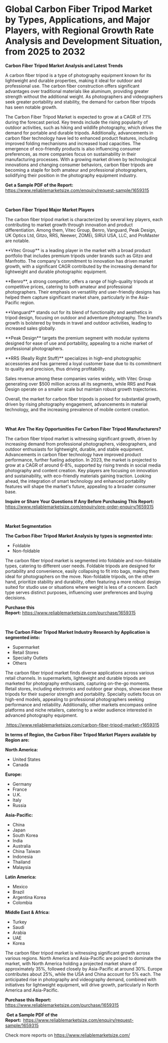 <p><h1>Global Carbon Fiber Tripod Market by Types, Applications, and Major Players, with Regional Growth Rate Analysis and Development Situation, from 2025 to 2032</h1></p><p><strong>Carbon Fiber Tripod Market Analysis and Latest Trends</strong></p>
<p><p>A carbon fiber tripod is a type of photography equipment known for its lightweight and durable properties, making it ideal for outdoor and professional use. The carbon fiber construction offers significant advantages over traditional materials like aluminum, providing greater strength without the additional weight. As photographers and videographers seek greater portability and stability, the demand for carbon fiber tripods has seen notable growth.</p><p>The Carbon Fiber Tripod Market is expected to grow at a CAGR of 7.1% during the forecast period. Key trends include the rising popularity of outdoor activities, such as hiking and wildlife photography, which drives the demand for portable and durable tripods. Additionally, advancements in carbon fiber technology have led to enhanced product features, including improved folding mechanisms and increased load capacities. The emergence of eco-friendly products is also influencing consumer preferences, as more companies focus on sustainability in their manufacturing processes. With a growing market driven by technological innovations and changing consumer behaviors, carbon fiber tripods are becoming a staple for both amateur and professional photographers, solidifying their position in the photography equipment industry.</p></p>
<p><strong>Get a Sample PDF of the Report:&nbsp;</strong> <a href="https://www.reliablemarketsize.com/enquiry/request-sample/1659315?utm_campaign=1939&utm_medium=2&utm_source=Github&utm_content=ia&utm_term=06022025&utm_id=carbon-fiber-tripod">https://www.reliablemarketsize.com/enquiry/request-sample/1659315</a></p>
<p>&nbsp;</p>
<p><strong>Carbon Fiber Tripod Major Market Players</strong></p>
<p><p>The carbon fiber tripod market is characterized by several key players, each contributing to market growth through innovation and product differentiation. Among them, Vitec Group, Benro, Vanguard, Peak Design, UK Optics Ltd, Gitzo, RRS, Neewer, ZOMEi, SIRUI USA, LLC, and ProMaster are notable.</p><p>**Vitec Group** is a leading player in the market with a broad product portfolio that includes premium tripods under brands such as Gitzo and Manfrotto. The company's commitment to innovation has driven market growth, with a significant CAGR contributed by the increasing demand for lightweight and durable photographic equipment. </p><p>**Benro**, a strong competitor, offers a range of high-quality tripods at competitive prices, catering to both amateur and professional photographers. Their emphasis on versatility and user-friendly designs has helped them capture significant market share, particularly in the Asia-Pacific region.</p><p>**Vanguard** stands out for its blend of functionality and aesthetics in tripod design, focusing on outdoor and adventure photography. The brand’s growth is bolstered by trends in travel and outdoor activities, leading to increased sales globally.</p><p>**Peak Design** targets the premium segment with modular systems designed for ease of use and portability, appealing to a niche market of professional photographers.</p><p>**RRS (Really Right Stuff)** specializes in high-end photographic accessories and has garnered a loyal customer base due to its commitment to quality and precision, thus driving profitability.</p><p>Sales revenue among these companies varies widely, with Vitec Group generating over $500 million across all its segments, while RRS and Peak Design operate on a smaller scale but maintain robust growth trajectories.</p><p>Overall, the market for carbon fiber tripods is poised for substantial growth, driven by rising photography engagement, advancements in material technology, and the increasing prevalence of mobile content creation.</p></p>
<p>&nbsp;</p>
<p><strong>What Are The Key Opportunities For Carbon Fiber Tripod Manufacturers?</strong></p>
<p><p>The carbon fiber tripod market is witnessing significant growth, driven by increasing demand from professional photographers, videographers, and outdoor enthusiasts for lightweight, durable, and stable equipment. Advancements in carbon fiber technology have improved product performance, further fueling adoption. In 2023, the market is projected to grow at a CAGR of around 6-8%, supported by rising trends in social media photography and content creation. Key players are focusing on innovation and sustainability, with eco-friendly materials gaining traction. Looking ahead, the integration of smart technology and enhanced portability features will shape the market's future, appealing to a broader consumer base.</p></p>
<p><strong>Inquire or Share Your Questions If Any Before Purchasing This Report:</strong> <a href="https://www.reliablemarketsize.com/enquiry/pre-order-enquiry/1659315?utm_campaign=1939&utm_medium=2&utm_source=Github&utm_content=ia&utm_term=06022025&utm_id=carbon-fiber-tripod">https://www.reliablemarketsize.com/enquiry/pre-order-enquiry/1659315</a></p>
<p>&nbsp;</p>
<p><strong>Market Segmentation</strong></p>
<p><strong>The Carbon Fiber Tripod Market Analysis by types is segmented into:</strong></p>
<p><ul><li>Foldable</li><li>Non-foldable</li></ul></p>
<p><p>The carbon fiber tripod market is segmented into foldable and non-foldable types, catering to different user needs. Foldable tripods are designed for portability and convenience, easily collapsing to fit into bags, making them ideal for photographers on the move. Non-foldable tripods, on the other hand, prioritize stability and durability, often featuring a more robust design suited for studio use or situations where weight is less of a concern. Each type serves distinct purposes, influencing user preferences and buying decisions.</p></p>
<p><strong>Purchase this Report:&nbsp;</strong><a href="https://www.reliablemarketsize.com/purchase/1659315?utm_campaign=1939&utm_medium=2&utm_source=Github&utm_content=ia&utm_term=06022025&utm_id=carbon-fiber-tripod">https://www.reliablemarketsize.com/purchase/1659315</a></p>
<p>&nbsp;</p>
<p><strong>The Carbon Fiber Tripod Market Industry Research by Application is segmented into:</strong></p>
<p><ul><li>Supermarket</li><li>Retail Stores</li><li>Specialty Outlets</li><li>Others</li></ul></p>
<p><p>The carbon fiber tripod market finds diverse applications across various retail channels. In supermarkets, lightweight and durable tripods are marketed for photography enthusiasts, capturing on-the-go moments. Retail stores, including electronics and outdoor gear shops, showcase these tripods for their superior strength and portability. Specialty outlets focus on high-end models, appealing to professional photographers seeking performance and reliability. Additionally, other markets encompass online platforms and niche retailers, catering to a wider audience interested in advanced photography equipment.</p></p>
<p><a href="https://www.reliablemarketsize.com/carbon-fiber-tripod-market-r1659315?utm_campaign=1939&utm_medium=2&utm_source=Github&utm_content=ia&utm_term=06022025&utm_id=carbon-fiber-tripod">&nbsp;https://www.reliablemarketsize.com/carbon-fiber-tripod-market-r1659315</a></p>
<p><strong>In terms of Region, the Carbon Fiber Tripod Market Players available by Region are:</strong></p>
<p>
    <p> <strong> North America: </strong>
        <ul>
            <li>United States</li>
            <li>Canada</li>
        </ul>
        </p> 
    <p> <strong> Europe: </strong>
        <ul>
            <li>Germany</li>
            <li>France</li>
            <li>U.K.</li>
            <li>Italy</li>
            <li>Russia</li>
        </ul>
        </p> 
    <p> <strong> Asia-Pacific: </strong>
        <ul>
            <li>China</li>
            <li>Japan</li>
            <li>South Korea</li>
            <li>India</li>
            <li>Australia</li>
            <li>China Taiwan</li>
            <li>Indonesia</li>
            <li>Thailand</li>
            <li>Malaysia</li>
        </ul>
        </p> 
    <p> <strong> Latin America: </strong>
        <ul>
            <li>Mexico</li>
            <li>Brazil</li>
            <li>Argentina Korea</li>
            <li>Colombia</li>
        </ul>
        </p> 
    <p> <strong> Middle East & Africa: </strong>
        <ul>
            <li>Turkey</li>
            <li>Saudi</li>
            <li>Arabia</li>
            <li>UAE</li>
            <li>Korea</li>
        </ul>
    </p>
    </p>
<p><p>The carbon fiber tripod market is witnessing significant growth across various regions. North America and Asia-Pacific are poised to dominate the market, with North America holding a projected market share of approximately 35%, followed closely by Asia-Pacific at around 30%. Europe contributes about 25%, while the USA and China account for 5% each. The anticipated rise in photography and videography demand, combined with initiatives for lightweight equipment, will drive growth, particularly in North America and Asia-Pacific.</p></p>
<p><strong>Purchase this Report: </strong><a href="https://www.reliablemarketsize.com/purchase/1659315?utm_campaign=1939&utm_medium=2&utm_source=Github&utm_content=ia&utm_term=06022025&utm_id=carbon-fiber-tripod">https://www.reliablemarketsize.com/purchase/1659315</a></p>
<p>&nbsp;<strong>Get a Sample PDF of the Report:&nbsp;&nbsp;</strong><a href="https://www.reliablemarketsize.com/enquiry/request-sample/1659315?utm_campaign=1939&utm_medium=2&utm_source=Github&utm_content=ia&utm_term=06022025&utm_id=carbon-fiber-tripod">https://www.reliablemarketsize.com/enquiry/request-sample/1659315</a></p>
<p><strong></strong></p>
<p>Check more reports on <a href="https://www.reliablemarketsize.com/?utm_campaign=1939&utm_medium=2&utm_source=Github&utm_content=ia&utm_term=06022025&utm_id=carbon-fiber-tripod">https://www.reliablemarketsize.com/</a></p>